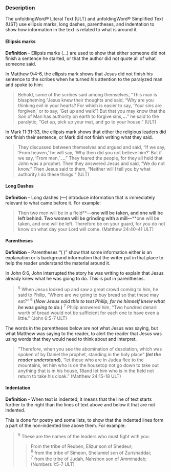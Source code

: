

### Description

The unfoldingWord® Literal Text (ULT) and unfoldingWord® Simplified Text (UST) use ellipsis marks, long dashes, parentheses, and indentation to show how information in the text is related to what is around it.

#### Ellipsis marks

**Definition** - Ellipsis marks (…) are used to show that either someone did not finish a sentence he started, or that the author did not quote all of what someone said.

In Matthew 9:4-6, the ellipsis mark shows that Jesus did not finish his sentence to the scribes when he turned his attention to the paralyzed man and spoke to him:

> Behold, some of the scribes said among themselves, “This man is blaspheming.”Jesus knew their thoughts and said, “Why are you thinking evil in your hearts? For which is easier to say, ‘Your sins are forgiven,’ or to say, ‘Get up and walk’? But that you may know that the Son of Man has authority on earth to forgive sins,**…**” he said to the paralytic, “Get up, pick up your mat, and go to your house.” (ULT)

In Mark 11:31-33, the ellipsis mark shows that either the religious leaders did not finish their sentence, or Mark did not finish writing what they said.

> They discussed between themselves and argued and said, “If we say, ‘From heaven,’ he will say, ‘Why then did you not believe him?’ But if we say, ‘From men,’ **…**” They feared the people, for they all held that John was a prophet. Then they answered Jesus and said, “We do not know.” Then Jesus said to them, “Neither will I tell you by what authority I do these things.” (ULT)


#### Long Dashes

**Definition** - Long dashes (—) introduce information that is immediately relevant to what came before it. For example:

> Then two men will be in a field**—**one will be taken, and one will be left behind. Two women will be grinding with a mill**—**one will be taken, and one will be left. Therefore be on your guard, for you do not know on what day your Lord will come. (Matthew 24:40-41 ULT)

#### Parentheses

**Definition** - Parentheses “( )”  show that some information either is an explanation or is background information that the writer put in that place to help the reader understand the material around it.

In John 6:6, John interrupted the story he was writing to explain that Jesus already knew what he was going to do. This is put in parentheses.

> <sup> 5</sup> When Jesus looked up and saw a great crowd coming to him, he said to Philip, “Where are we going to buy bread so that these may eat?” <sup> 6</sup> **(*****Now Jesus said this to test Philip, for he himself knew what he was going to do***.**)** <sup> 7</sup> Philip answered him, “Two hundred denarii worth of bread would not be sufficient for each one to have even a little.” (John 6:5-7 ULT)

The words in the parentheses below are not what Jesus was saying, but what Matthew was saying to the reader, to alert the reader that Jesus was using words that they would need to think about and interpret.

> “Therefore, when you see the abomination of desolation, which was spoken of by Daniel the prophet, standing in the holy place” **(***let the reader understand***)**, “let those who are in Judea flee to the mountains, let him who is on the housetop not go down to take out anything that is in his house, 18and let him who is in the field not return to take his cloak.” (Matthew 24:15-18 ULT)


#### Indentation

**Definition** - When text is indented, it means that the line of text starts further to the right than the lines of text above and below it that are not indented.

This is done for poetry and some lists, to show that the indented lines form a part of the non-indented line above them. For example:

> <sup> 5</sup> These are the names of the leaders who must fight with you:  
>> From the tribe of Reuben, Elizur son of Shedeur;  
>> <sup> 6</sup> from the tribe of Simeon, Shelumiel son of Zurishaddai;  
>> <sup> 7</sup> from the tribe of Judah, Nahshon son of Amminadab; (Numbers 1:5-7 ULT)
